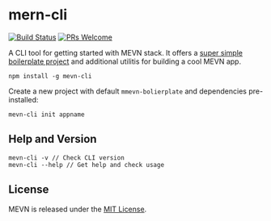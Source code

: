
# mern-cli
[![Build Status](https://travis-ci.org/Madlabsinc/mevn-cli.svg?branch=v0.0.1)](https://travis-ci.org/Madlabsinc/mevn-cli)
[![PRs Welcome](https://img.shields.io/badge/PRs-welcome-brightgreen.svg?style=flat-square)](http://makeapullrequest.com)

A CLI tool for getting started with MEVN stack. It offers a [super simple boilerplate project](https://github.com/Madlabsinc/mevn-boilerplate) and additional utilitis for building a cool MEVN app.

```
npm install -g mevn-cli
```

Create a new project with default `mmevn-bolierplate` and dependencies pre-installed:
```
mevn-cli init appname
```

## Help and Version

```
mevn-cli -v // Check CLI version
mevn-cli --help // Get help and check usage
```

## License

MEVN is released under the [MIT License](http://www.opensource.org/licenses/MIT).
